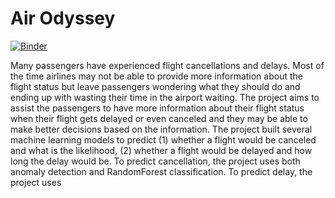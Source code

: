 # Air Odyssey
[![Binder](https://mybinder.org/badge_logo.svg)](https://mybinder.org/v2/gh/chiahsuy/air_odyssey/HEAD)

Many passengers have experienced flight cancellations and delays. Most of the time airlines may not be able to provide more information about the flight status but leave passengers wondering what they should do and ending up with wasting their time in the airport waiting. The project aims to assist the passengers to have more information about their flight status when their flight gets delayed or even canceled and they may be able to make better decisions based on the information. The project built several machine learning models to predict (1) whether a flight would be canceled and what is the likelihood, (2) whether a flight would be delayed and how long the delay would be. To predict cancellation, the project uses both anomaly detection and RandomForest classification. To predict delay, the project uses 

